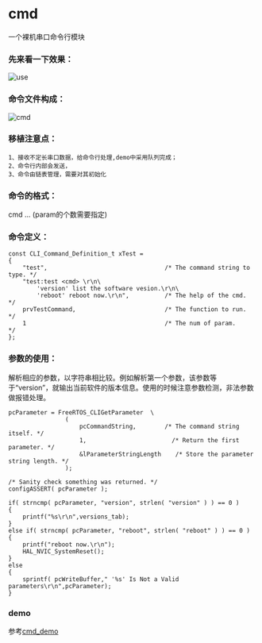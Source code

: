 # cmd
一个裸机串口命令行模块

### 先来看一下效果： 
![use](https://raw.githubusercontent.com/redocCheng/cmd/master/image/cmd_use.gif )

### 命令文件构成： 
![cmd](https://raw.githubusercontent.com/redocCheng/cmd/master/image/cmd_cmd.png)

### 移植注意点： 
    1、接收不定长串口数据，给命令行处理,demo中采用队列完成；
    2、命令行内部会发送，
    3、命令由链表管理，需要对其初始化

### 命令的格式： 
cmd <param> <param> ... <param> (param的个数需要指定)

### 命令定义：  
```
const CLI_Command_Definition_t xTest =
{
    "test",                                 /* The command string to type. */
    "test:test <cmd> \r\n\     
        'version' list the software vesion.\r\n\
        'reboot' reboot now.\r\n",          /* The help of the cmd.        */
    prvTestCommand,                         /* The function to run.        */
    1                                       /* The num of param.           */
};
```

### 参数的使用： 
解析相应的参数，以字符串相比较。例如解析第一个参数，该参数等于“version”，就输出当前软件的版本信息。使用的时候注意参数检测，非法参数做报错处理。
```
pcParameter = FreeRTOS_CLIGetParameter  \
                (
                    pcCommandString,        /* The command string itself. */
                    1,                        /* Return the first parameter. */
                    &lParameterStringLength    /* Store the parameter string length. */
                );
 
/* Sanity check something was returned. */
configASSERT( pcParameter );

if( strncmp( pcParameter, "version", strlen( "version" ) ) == 0 )
{
    printf("%s\r\n",versions_tab);
}
else if( strncmp( pcParameter, "reboot", strlen( "reboot" ) ) == 0 )
{
    printf("reboot now.\r\n");
    HAL_NVIC_SystemReset();
}
else
{
    sprintf( pcWriteBuffer," '%s' Is Not a Valid parameters\r\n",pcParameter);
}
```

### demo
参考[cmd_demo](https://raw.githubusercontent.com/redocCheng/cmd/master/cmd_demo)

